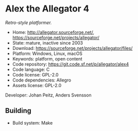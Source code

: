 # Alex the Allegator 4

_Retro-style platformer._

- Home: http://allegator.sourceforge.net/, https://sourceforge.net/projects/allegator/
- State: mature, inactive since 2003
- Download: https://sourceforge.net/projects/allegator/files/
- Platform: Windows, Linux, macOS
- Keywords: platform, open content
- Code repository: https://git.code.sf.net/p/allegator/alex4
- Code language: C
- Code license: GPL-2.0
- Code dependencies: Allegro
- Assets license: GPL-2.0

Developer: Johan Peitz, Anders Svensson

## Building

- Build system: Make